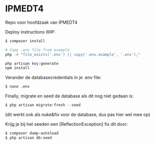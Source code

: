 # IPMEDT4
Repo voor hoofdzaak van IPMEDT4

Deploy instructions WIP:
```bash
$ composer install
```


```php
# Copy .env file from example
php -r "file_exists('.env') || copy('.env.example', '.env');"
```

```php
php artisan key:generate
npm install
```
Verander de databasecredentials in je .env file:
```bash
$ nano .env

```

Finally, migrate en seed de database als dit nog niet gedaan is:
```php
$ php artisan migrate:fresh --seed
```
(dit werkt ook als nuke&fix voor de database, dus pas hier wel mee op)

Krijg je bij het seeden een [ReflectionException] fix dit door:
```bash
$ composer dump-autoload
$ php artisan db:seed
```
